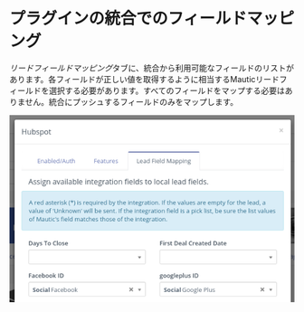# プラグインの統合でのフィールドマッピング

*リードフィールドマッピング*タブに、統合から利用可能なフィールドのリストがあります。各フィールドが正しい値を取得するように相当するMauticリードフィールドを選択する必要があります。すべてのフィールドをマップする必要はありません。統合にプッシュするフィールドのみをマップします。

![Integration Plugin Lead Field Mapping](/plugins/media/plugins-field-mapping.png "Integration Plugin Lead Field Mapping")
